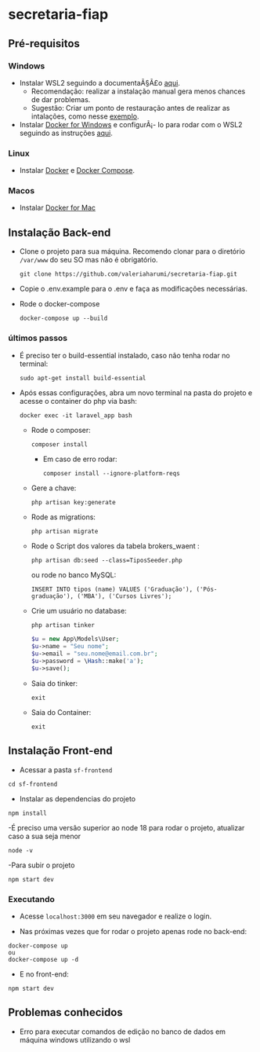 # secretaria-fiap

## Pré-requisitos


### Windows

-   Instalar WSL2 seguindo a documentaÃ§Ã£o [aqui](https://docs.microsoft.com/en-us/windows/wsl/install-win10).
    - Recomendação: realizar a instalação manual gera menos chances de dar problemas.
    - Sugestão: Criar um ponto de restauração antes de realizar as intalações, como nesse [exemplo](https://canaltech.com.br/windows/como-criar-pontos-de-restauracao-diarios-no-windows-10/).
-   Instalar [Docker for Windows](https://www.docker.com/products/docker-desktop) e configurÃ¡- lo para rodar com o WSL2 seguindo as instruções [aqui](https://docs.docker.com/docker-for-windows/wsl/).

### Linux

-   Instalar [Docker](https://docs.docker.com/engine/install/ubuntu/) e [Docker Compose](https://docs.docker.com/compose/install/).

### Macos
-   Instalar [Docker for Mac](https://www.docker.com/products/docker-desktop)


## Instalação Back-end


- Clone o projeto para sua máquina. Recomendo clonar para o diretório `/var/www` do seu SO mas não é obrigatório.
  ```shell
  git clone https://github.com/valeriaharumi/secretaria-fiap.git
  ```
- Copie o .env.example para o .env e faça as modificações necessárias.
  
- Rode o docker-compose

  ```
  docker-compose up --build
  ```
  
### últimos passos

- É preciso ter o build-essential instalado, caso não tenha rodar no terminal:
  ```
  sudo apt-get install build-essential
  ```

- Após essas configurações, abra um novo terminal na pasta do projeto e acesse o container do php via bash:
  ```
  docker exec -it laravel_app bash
  ```
  - Rode o composer:
    ```
    composer install
    ```
      - Em caso de erro rodar:
        ```
        composer install --ignore-platform-reqs
        ```
    
  - Gere a chave:
    ```
    php artisan key:generate
    ```
  - Rode as migrations:
    ```
    php artisan migrate
    ```
  - Rode o Script dos valores da tabela brokers_waent :
    ```
    php artisan db:seed --class=TiposSeeder.php
    ```
    ou rode no banco MySQL:
    ```
    INSERT INTO tipos (name) VALUES ('Graduação'), ('Pós-graduação'), ('MBA'), ('Cursos Livres');
    ```
  - Crie um usuário no database:
    ```php
    php artisan tinker

    $u = new App\Models\User;
    $u->name = "Seu nome";
    $u->email = "seu.nome@email.com.br";
    $u->password = \Hash::make('a');
    $u->save();
    ```
  - Saia do tinker:
    ```
    exit
  - Saia do Container:
    ```
    exit
    ```

## Instalação Front-end

- Acessar a pasta `sf-frontend`
```shell
cd sf-frontend
```
- Instalar as dependencias do projeto
```shell
npm install
```
-É preciso uma versão superior ao node 18 para rodar o projeto, atualizar caso a sua seja menor
```shell
node -v
```
-Para subir o projeto
```shell
npm start dev
```

### Executando

- Acesse `localhost:3000` em seu navegador e realize o login.

- Nas próximas vezes que for rodar o projeto apenas rode no back-end:
```shell
docker-compose up
ou
docker-compose up -d
```
- E no front-end:
```shell
npm start dev
```

## Problemas conhecidos

- Erro para executar comandos de edição no banco de dados em máquina windows utilizando o wsl